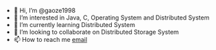 - 👋 Hi, I’m @gaoze1998
- 👀 I’m interested in Java, C, Operating System and Distributed System
- 🌱 I’m currently learning Distributed System
- 💞️ I’m looking to collaborate on Distributed Storage System
- 📫 How to reach me [email](gz1054006485@qq.com)
